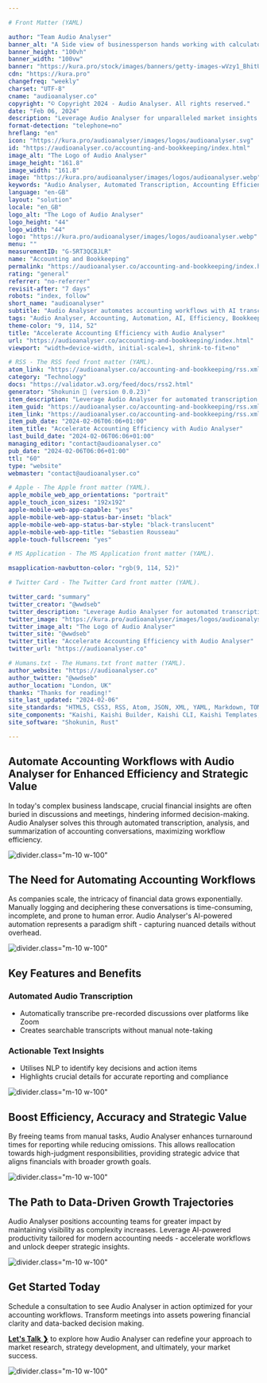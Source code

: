 ```yaml
---

# Front Matter (YAML)

author: "Team Audio Analyser"
banner_alt: "A Side view of businessperson hands working with calculator and business paperwork on office desk."
banner_height: "100vh"
banner_width: "100vw"
banner: "https://kura.pro/stock/images/banners/getty-images-wVzy1_BhitU.webp"
cdn: "https://kura.pro"
changefreq: "weekly"
charset: "UTF-8"
cname: "audioanalyser.co"
copyright: "© Copyright 2024 - Audio Analyser. All rights reserved."
date: "Feb 06, 2024"
description: "Leverage Audio Analyser for unparalleled market insights through AI transcription and analysis, guiding data-driven decisions and strategies."
format-detection: "telephone=no"
hreflang: "en"
icon: "https://kura.pro/audioanalyser/images/logos/audioanalyser.svg"
id: "https://audioanalyser.co/accounting-and-bookkeeping/index.html"
image_alt: "The Logo of Audio Analyser"
image_height: "161.8"
image_width: "161.8"
image: "https://kura.pro/audioanalyser/images/logos/audioanalyser.webp"
keywords: "Audio Analyser, Automated Transcription, Accounting Efficiency, AI in Accounting, Financial Visibility, Automated Analysis, Accounting Technology, AI-Powered Accounting, Efficient Bookkeeping, Business Growth"
language: "en-GB"
layout: "solution"
locale: "en_GB"
logo_alt: "The Logo of Audio Analyser"
logo_height: "44"
logo_width: "44"
logo: "https://kura.pro/audioanalyser/images/logos/audioanalyser.webp"
menu: ""
measurementID: "G-5RT3QCBJLR"
name: "Accounting and Bookkeeping"
permalink: "https://audioanalyser.co/accounting-and-bookkeeping/index.html"
rating: "general"
referrer: "no-referrer"
revisit-after: "7 days"
robots: "index, follow"
short_name: "audioanalyser"
subtitle: "Audio Analyser automates accounting workflows with AI transcription & analysis for efficiency and strategic value."
tags: "Audio Analyser, Accounting, Automation, AI, Efficiency, Bookkeeping, Transcription, Technology, Financial, Growth"
theme-color: "9, 114, 52"
title: "Accelerate Accounting Efficiency with Audio Analyser"
url: "https://audioanalyser.co/accounting-and-bookkeeping/index.html"
viewport: "width=device-width, initial-scale=1, shrink-to-fit=no"

# RSS - The RSS feed front matter (YAML).
atom_link: "https://audioanalyser.co/accounting-and-bookkeeping/rss.xml"
category: "Technology"
docs: "https://validator.w3.org/feed/docs/rss2.html"
generator: "Shokunin 🦀 (version 0.0.23)"
item_description: "Leverage Audio Analyser for automated transcription & analysis in accounting. Maximize efficiency and financial visibility as you scale"
item_guid: "https://audioanalyser.co/accounting-and-bookkeeping/rss.xml"
item_link: "https://audioanalyser.co/accounting-and-bookkeeping/rss.xml"
item_pub_date: "2024-02-06T06:06+01:00"
item_title: "Accelerate Accounting Efficiency with Audio Analyser"
last_build_date: "2024-02-06T06:06+01:00"
managing_editor: "contact@audioanalyser.co"
pub_date: "2024-02-06T06:06+01:00"
ttl: "60"
type: "website"
webmaster: "contact@audioanalyser.co"

# Apple - The Apple front matter (YAML).
apple_mobile_web_app_orientations: "portrait"
apple_touch_icon_sizes: "192x192"
apple-mobile-web-app-capable: "yes"
apple-mobile-web-app-status-bar-inset: "black"
apple-mobile-web-app-status-bar-style: "black-translucent"
apple-mobile-web-app-title: "Sebastien Rousseau"
apple-touch-fullscreen: "yes"

# MS Application - The MS Application front matter (YAML).

msapplication-navbutton-color: "rgb(9, 114, 52)"

# Twitter Card - The Twitter Card front matter (YAML).

twitter_card: "summary"
twitter_creator: "@wwdseb"
twitter_description: "Leverage Audio Analyser for automated transcription & analysis in accounting. Maximize efficiency and financial visibility as you scale"
twitter_image: "https://kura.pro/audioanalyser/images/logos/audioanalyser.webp"
twitter_image_alt: "The Logo of Audio Analyser"
twitter_site: "@wwdseb"
twitter_title: "Accelerate Accounting Efficiency with Audio Analyser"
twitter_url: "https://audioanalyser.co"

# Humans.txt - The Humans.txt front matter (YAML).
author_website: "https://audioanalyser.co"
author_twitter: "@wwdseb"
author_location: "London, UK"
thanks: "Thanks for reading!"
site_last_updated: "2024-02-06"
site_standards: "HTML5, CSS3, RSS, Atom, JSON, XML, YAML, Markdown, TOML"
site_components: "Kaishi, Kaishi Builder, Kaishi CLI, Kaishi Templates, Kaishi Themes"
site_software: "Shokunin, Rust"

---
```


## Automate Accounting Workflows with Audio Analyser for Enhanced Efficiency and Strategic Value

In today's complex business landscape, crucial financial insights are often buried in discussions and meetings, hindering informed decision-making. Audio Analyser solves this through automated transcription, analysis, and summarization of accounting conversations, maximizing workflow efficiency.

![divider][divider].class=\"m-10 w-100\"

## The Need for Automating Accounting Workflows

As companies scale, the intricacy of financial data grows exponentially. Manually logging and deciphering these conversations is time-consuming, incomplete, and prone to human error. Audio Analyser's AI-powered automation represents a paradigm shift - capturing nuanced details without overhead.

![divider][divider].class=\"m-10 w-100\"

## Key Features and Benefits

### Automated Audio Transcription

- Automatically transcribe pre-recorded discussions over platforms like Zoom
- Creates searchable transcripts without manual note-taking

### Actionable Text Insights

- Utilises NLP to identify key decisions and action items
- Highlights crucial details for accurate reporting and compliance

![divider][divider].class=\"m-10 w-100\"

## Boost Efficiency, Accuracy and Strategic Value

By freeing teams from manual tasks, Audio Analyser enhances turnaround times for reporting while reducing omissions. This allows reallocation towards high-judgment responsibilities, providing strategic advice that aligns financials with broader growth goals.

![divider][divider].class=\"m-10 w-100\"

## The Path to Data-Driven Growth Trajectories

Audio Analyser positions accounting teams for greater impact by maintaining visibility as complexity increases. Leverage AI-powered productivity tailored for modern accounting needs - accelerate workflows and unlock deeper strategic insights.

![divider][divider].class=\"m-10 w-100\"

## Get Started Today

Schedule a consultation to see Audio Analyser in action optimized for your accounting workflows. Transform meetings into assets powering financial clarity and data-backed decision making.

[**Let's Talk ❯**](/contact/index.html) to explore how Audio Analyser can redefine your approach to market research, strategy development, and ultimately, your market success.

![divider][divider].class=\"m-10 w-100\"

[divider]: https://kura.pro/common/images/elements/divider.svg "Divider"
